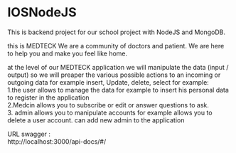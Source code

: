 # IOSNodeJS
This is backend project for our school project with NodeJS and MongoDB.

this is MEDTECK We are a community of doctors and patient. We are here to help you and make you feel like home.

at the level of our MEDTECK application we will manipulate the data (input / output) so we will preaper the various possible actions to an incoming or outgoing data for example insert, Update, delete, select for example: <br />
1.the user allows to manage the data for example to insert his personal data to register in the application  <br />
2.Medcin allows you to subscribe or edit or answer questions to ask. <br />
3. admin allows you to manipulate accounts for example allows you to delete a user account. can add new admin to the application  <br />
 
URL swagger :  <br />
http://localhost:3000/api-docs/#/
